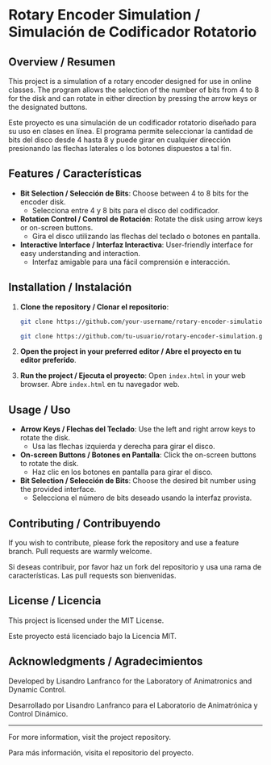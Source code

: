 # Rotary Encoder Simulation / Simulación de Codificador Rotatorio

## Overview / Resumen

This project is a simulation of a rotary encoder designed for use in online classes. The program allows the selection of the number of bits from 4 to 8 for the disk and can rotate in either direction by pressing the arrow keys or the designated buttons.

Este proyecto es una simulación de un codificador rotatorio diseñado para su uso en clases en línea. El programa permite seleccionar la cantidad de bits del disco desde 4 hasta 8 y puede girar en cualquier dirección presionando las flechas laterales o los botones dispuestos a tal fin.

## Features / Características

- **Bit Selection / Selección de Bits**: Choose between 4 to 8 bits for the encoder disk.
  - Selecciona entre 4 y 8 bits para el disco del codificador.
- **Rotation Control / Control de Rotación**: Rotate the disk using arrow keys or on-screen buttons.
  - Gira el disco utilizando las flechas del teclado o botones en pantalla.
- **Interactive Interface / Interfaz Interactiva**: User-friendly interface for easy understanding and interaction.
  - Interfaz amigable para una fácil comprensión e interacción.

## Installation / Instalación

1. **Clone the repository / Clonar el repositorio**:
   ```sh
   git clone https://github.com/your-username/rotary-encoder-simulation.git
   ```
   ```sh
   git clone https://github.com/tu-usuario/rotary-encoder-simulation.git
   ```

2. **Open the project in your preferred editor / Abre el proyecto en tu editor preferido**.

3. **Run the project / Ejecuta el proyecto**:
   Open `index.html` in your web browser.
   Abre `index.html` en tu navegador web.

## Usage / Uso

- **Arrow Keys / Flechas del Teclado**: Use the left and right arrow keys to rotate the disk.
  - Usa las flechas izquierda y derecha para girar el disco.
- **On-screen Buttons / Botones en Pantalla**: Click the on-screen buttons to rotate the disk.
  - Haz clic en los botones en pantalla para girar el disco.
- **Bit Selection / Selección de Bits**: Choose the desired bit number using the provided interface.
  - Selecciona el número de bits deseado usando la interfaz provista.

## Contributing / Contribuyendo

If you wish to contribute, please fork the repository and use a feature branch. Pull requests are warmly welcome.

Si deseas contribuir, por favor haz un fork del repositorio y usa una rama de características. Las pull requests son bienvenidas.

## License / Licencia

This project is licensed under the MIT License.

Este proyecto está licenciado bajo la Licencia MIT.

## Acknowledgments / Agradecimientos

Developed by Lisandro Lanfranco for the Laboratory of Animatronics and Dynamic Control.

Desarrollado por Lisandro Lanfranco para el Laboratorio de Animatrónica y Control Dinámico.

---

For more information, visit the project repository.

Para más información, visita el repositorio del proyecto.
